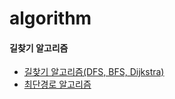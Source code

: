 # algorithm


#### 길찾기 알고리즘
* [길찾기 알고리즘(DFS, BFS, Dijkstra)](https://errorcode1001.tistory.com/10)
* [최단경로 알고리즘](https://jina-developer.tistory.com/118)
